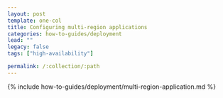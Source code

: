 ```yaml
---
layout: post
template: one-col
title: Configuring multi-region applications
categories: how-to-guides/deployment
lead: ""
legacy: false
tags: ["high-availability"]

permalink: /:collection/:path
---
```

{% include how-to-guides/deployment/multi-region-application.md %}